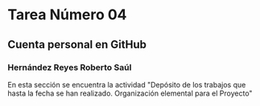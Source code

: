 # Tarea Número 04
## Cuenta personal en GitHub 
### Hernández Reyes Roberto Saúl
En esta sección se encuentra la actividad
"Depósito de los trabajos que hasta la fecha se han realizado. 
Organización elemental para el Proyecto"
